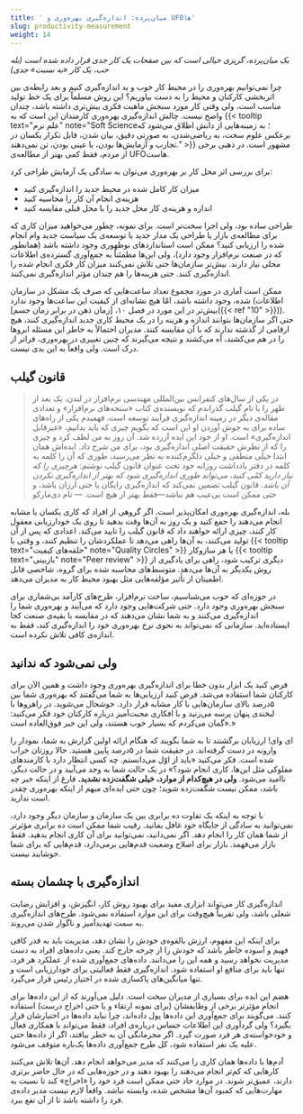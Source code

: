 ```yaml
---
title: ' میان‌پرده: اندازه‌گیری بهره‌وری و UFOها'
slug: productivity-measurement
weight: 14
---
```


<em>یک میان‌پرده، گریزی خیالی است که بین صفحات یک کار جدی قرار داده شده است (بله خب، یک کار  «به نسبت» جدی)</em>

چرا نمی‌توانیم بهره‌وری را در محیط کار خوب و بد اندازه‌گیری کنیم و بعد رابطه‌ی بین اثربخشی کارکنان و محیط را به دست بیاوریم؟ این روش مسلماً برای یک خط تولید مناسب است، ولی وقتی کار مورد سنجش ماهیت فکری بیش‌تری داشته باشد، چندان واضح نیست. چالش اندازه‌گیری بهره‌وری کارمندان این است که به {{< tooltip text="علم نرم" note="Soft Science؛ به زمینه‌هایی از دانش اطلاق می‌شود که برعکس علوم سخت، به ریاضی‌شدن، به صورتی دقیق، بیان شدن، قابل تکرار یکسان در تجارب و آزمایش‌ها بودن، یا عینی بودن، تن نمی‌دهند." >}} مشهور است. در ذهنی برخی از مردم، فقط کمی بهتر از مطالعه‌ی UFOهاست.

برای بررسی اثر محل کار بر بهره‌وری می‌توان به سادگی یک آزمایش طراحی کرد:

* میزان کار کامل شده در محیط جدید را اندازه‌گیری کنید
* هزینه‌ی انجام آن کار را محاسبه کنید
* اندازه و هزینه‌ی کار محل جدید را با محل قبلی مقایسه کنید

طراحی ساده بود، ولی اجرا سخت‌تر است. برای نمونه، چطور می‌خواهید میزان کاری که برای مطالعه‌ی بازار یا طراحی یک مدار جدید یا توسعه‌ی یک سیاست جدید وام انجام شده را ارزیابی کنید؟ ممکن است استانداردهای نوظهوری وجود داشته باشد (همانطور که در صنعت نرم‌افزار وجود دارد)، ولی این‌ها مطمئناً به جمع‌آوری گسترده‌ی اطلاعات محلی نیاز دارند. بیش‌تر سازمان‌ها حتی تلاش نمی‌کنند میزان کار فکری انجام شده را اندازه‌گیری کنند. حتی هزینه‌ها را هم چندان مؤثر اندازه‌گیری نمی‌کنند.

ممکن است آماری در مورد مجموع تعداد ساعت‌هایی که صرف یک مشکل در سازمان شده، وجود داشته باشد، امّا هیچ نشانه‌ای از کیفیت این ساعت‌ها وجود ندارد (اطلاعات بیش‌تر در این مورد در فصل ۱۰، [زمان ذهن در برابر زمان جسم]({{< ref "10" >}})). حتی اگر سازمان‌ها بتوانند اندازه و هزینه را در یک محیط کاری جدید اندازه‌گیری کنند، هیچ ارقامی از گذشته ندارند که با آن مقایسه کنند. مدیران احتمالاً به خاطر این مسئله ابروها را در هم می‌کشند، آه می‌کشند و نتیجه می‌گیرند که چنین تغییری در بهره‌وری، فراتر از درک است. ولی واقعاً به این بدی نیست.

## قانون گیلب

> در یکی از سال‌های کنفرانس بین‌المللی مهندسی نرم‌افزار در لندن، یک بعد از ظهر را با تام گیلب گذراندم که نویسنده‌ی کتاب «سنجه‌های نرم‌افزار» و تعدادی مقاله‌ی دیگر در زمینه اندازه‌گیری فرآیند توسعه است. فهمیدم یکی از راه‌های ساده برای به جوش آوردن او این است که بگویم چیزی که باید بدانیم، «غیرقابل اندازه‌گیری» است. او از خود این ایده آزرده شد. آن روز به من لطف کرد و چیزی را که از نظرش حقیقت اصلی اندازه‌گیری بود، برای من شرح داد. ایده‌اش همان ابتدا خیلی منطقی و خیلی دلگرم‌کننده به نظر می‌رسید، طوری که آن را کلمه به کلمه در دفتر یادداشت روزانه خود تحت عنوان قانون گیلب نوشتم:
*هرچیزی را که نیاز دارید کمّی کنید، می‌تواند طوری اندازه‌گیری شود که بهتر از اندازه‌گیری نکردن آن باشد.*
> قانون گیلب تضمین نمی‌کند که اندازه‌گیری رایگان یا حتی ارزان باشد، و حتی ممکن است بی‌عیب هم نباشد—فقط بهتر از هیچ است.
> <span>— تام دی‌مارکو</span>

بله، اندازه‌گیری بهره‌وری امکان‌پذیر است. اگر گروهی از افراد که کاری یکسان یا مشابه انجام می‌دهند را جمع کنید و یک روز به آن‌ها وقت بدهید تا روی یک خودارزیابی معقول کار کنند، چیزی ارائه خواهند داد که قانون گیلب را تایید می‌کند. اعدادی که پس از آن تولید می‌کنند، به آن‌ها راهی می‌دهد تا عملکردشان را تنظیم کنند، و وقتی با {{< tooltip text="حلقه‌های کیفیت" note="Quality Circles" >}} یا هر سازوکار {{< tooltip text="بازبینی" note="Peer review" >}} دیگری ترکیب شود، راهی برای یادگیری از روش یکدیگر به آن‌ها می‌دهد. متوسط‌های محاسبه شده برای گروه، شاخصی قابل اطمینان از تأثیر مؤلفه‌هایی مثل بهبود محیط کار به مدیران می‌دهد.

در حوزه‌ای که خوب می‌شناسیم، ساخت نرم‌افزار، طرح‌های کارآمد بی‌شماری برای سنجش بهره‌وری وجود دارد. حتی شرکت‌هایی وجود دارد که می‌آیند و بهره‌وری شما را اندازه‌گیری می‌کنند و به شما نشان می‌دهند که در مقایسه با بقیه‌ی صنعت کجا ایستاده‌اید. سازمانی که نمی‌تواند به نحوی نرخ بهره‌وری خود را اندازه‌گیری کند، فقط به اندازه‌ی کافی تلاش نکرده است.

## ولی نمی‌شود که ندانید

فرض کنید یک ابزار بدون خطا برای اندازه‌گیری بهره‌وری وجود داشت و همین الآن برای کارکنان شما استفاده می‌شد. فرض کنید ارزیابی‌ها به شما می‌گفتند که بهره‌وری شما بین ۵درصد بالای سازمان‌هایی با کار مشابه قرار دارد. خوشحال می‌شوید. در راهروها با لبخندی پنهان پرسه می‌زنید و با افکاری محبت‌آمیز درباره کارکنان خود فکر می‌کنید: «گمان می‌کردم که بسیار خوب هستند، ولی این خبر فوق‌العاده است.»

ای وای! ارزیابان برگشتند تا به شما بگویند که هنگام ارائه اولین گزارش به شما، نمودار را وارونه در دست گرفته‌اند. در حقیقت شما در ۵درصد پایین هستید. حالا روزتان خراب شده است. فکر می‌کنید «باید از اوّل می‌دانستم. چه کسی انتظار دارد با کارمندهای مفلوکی مثل این‌ها، کاری انجام شود؟» در یک حالت شما به وجد می‌آیید و در حالت دیگر، ناامید می‌شود. **ولی در هیچ‌کدام از موارد، خیلی شگفت‌زده نشدید.** فارغ از اینکه خبر چه باشد، ممکن نیست شگفت‌زده شوید؛ چون حتی ایده‌ای مبهم از اینکه بهره‌وری چقدر است ندارید.

با توجه به اینکه یک تفاوت ده برابری بین یک سازمان و سازمان دیگر وجود دارد، نمی‌توانید به سادگی از جایگاه خود غافل بمانید. رقیب شما ممکن است ده برابری مؤثرتر از شما همان کار را انجام دهد. اگر نمی‌دانید، نمی‌توانید برای آن کاری انجام بدهید. فقط بازار می‌فهمد. بازار برای اصلاح وضعیت قدم‌هایی برمی‌دارد، قدم‌هایی که برای شما خوشایند نیست.

## اندازه‌گیری با چشمان بسته

اندازه‌گیری کار می‌تواند ابزاری مفید برای بهبود روش کار، انگیزش، و افزایش رضایت شغلی باشد، ولی تقریباً هیچ‌وقت برای این موارد استفاده نمی‌شود. طرح‌های اندازه‌گیری به سمت تهدیدآمیز و ناگوار شدن می‌روند.

برای اینکه این مفهوم، ارزش بالقوه‌ی خودش را نشان دهد، مدیریت باید به قدر کافی فهیم و آسوده خاطر باشد که خودش را از چرخه خارج کند. یعنی داده‌های افراد به دست مدیریت نخواهد رسید و همه این را می‌دانند. داده‌های جمع‌آوری شده از عملکرد هر فرد، تنها باید برای منافع او استفاده شود. اندازه‌گیری فقط فعالیتی برای خودارزیابی است و تنها میانگین‌های پاکسازی شده در اختیار رئیس قرار می‌گیرد.

هضم این ایده برای بسیاری از مدیران سخت است. دلیل می‌آورند که از این داده‌ها برای انجام مؤثرتر برخی از وظایفشان (برای نمونه ارتقاء و یا حتی اخراج درست) استفاده کنند. می‌گویند برای جمع‌آوری این داده‌ها پول داده‌اند، چرا نباید داده‌ها در اختیارشان قرار بگیرد؟ ولی گردآوری این اطلاعات حساس درباره‌ی افراد، فقط می‌تواند با همکاری فعال و خودخواسته‌ی هر فرد صورت گیرد. اگر محرمانگی آن به خطر بیافتد، اگر از داده‌ها حتی علیه یک نفر استفاده شود، کل طرح جمع‌آوری داده‌ها یک‌باره متوقف می‌شود.

آدم‌ها با داده‌ها همان کاری را می‌کنند که مدیر می‌خواهد انجام دهد. آن‌ها تلاش می‌کنند کارهایی که کم‌تر انجام می‌دهند را بهبود دهند و در حوزه‌هایی که در حال حاضر برتری دارند، عمیق‌تر شوند. در موارد حاد حتی ممکن است فرد خود را «اخراج» کند تا نسبت به مهارت‌هایی که کمبود آن‌‌ها مشخص شده، وابسته نباشد. واقعاً لازم نیست مدیر داده‌ی فرد را داشته باشد تا از آن نفع ببرد.
